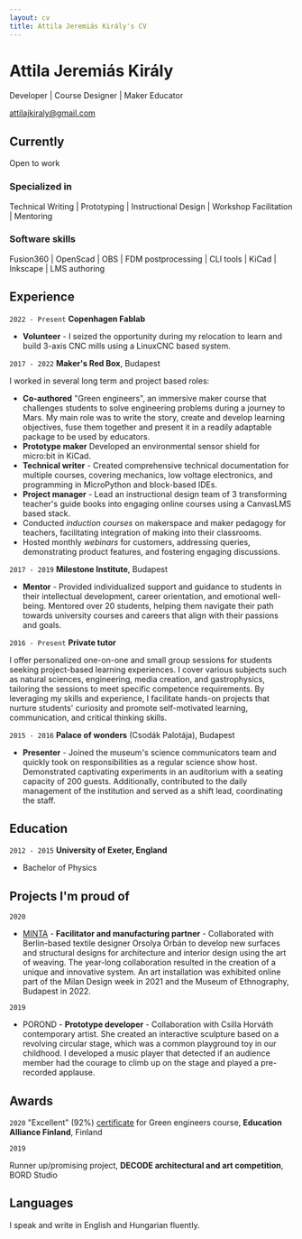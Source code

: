 ```yaml
---
layout: cv
title: Attila Jeremiás Király's CV
---
```

# Attila Jeremiás Király
Developer | Course Designer | Maker Educator

<div id="webaddress">
  <a href="mailto:attilajkiraly@gmail.com">attilajkiraly@gmail.com</a>
</div>


## Currently

Open to work

### Specialized in
Technical Writing | Prototyping | Instructional Design | Workshop Facilitation | Mentoring

### Software skills
Fusion360 | OpenScad | OBS | FDM postprocessing | CLI tools | KiCad | Inkscape | LMS authoring

## Experience

`2022 - Present`
**Copenhagen Fablab**

- **Volunteer** - I seized the opportunity during my relocation to learn and build 3-axis CNC mills using a LinuxCNC based system. 

`2017 - 2022`
**Maker's Red Box**, Budapest

I worked in several long term and project based roles:
- **Co-authored** "Green engineers", an immersive maker course that challenges students to solve engineering problems during a journey to Mars. My main role was to write the story, create and develop learning objectives, fuse them together and present it in a readily adaptable package to be used by educators. 
- **Prototype maker** Developed an environmental sensor shield for micro:bit in KiCad. 
- **Technical writer** - Created comprehensive technical documentation for multiple courses, covering mechanics, low voltage electronics, and programming in MicroPython and block-based IDEs.
- **Project manager** - Lead an instructional design team of 3 transforming teacher's guide books into engaging online courses using a CanvasLMS based stack.
- Conducted *induction courses* on makerspace and maker pedagogy for teachers, facilitating integration of making into their classrooms.
- Hosted monthly *webinars* for customers, addressing queries, demonstrating product features, and fostering engaging discussions.

`2017 - 2019`
**Milestone Institute**, Budapest

- **Mentor** - Provided individualized support and guidance to students in their intellectual development, career orientation, and emotional well-being. Mentored over 20 students, helping them navigate their path towards university courses and careers that align with their passions and goals.

`2016 - Present`
**Private tutor**

I offer personalized one-on-one and small group sessions for students seeking project-based learning experiences. I cover various subjects such as natural sciences, engineering, media creation, and gastrophysics, tailoring the sessions to meet specific competence requirements. By leveraging my skills and experience, I facilitate hands-on projects that nurture students' curiosity and promote self-motivated learning, communication, and critical thinking skills.

`2015 - 2016`
**Palace of wonders** (Csodák Palotája), Budapest

- **Presenter** - Joined the museum's science communicators team and quickly took on responsibilities as a regular science show host. Demonstrated captivating experiments in an auditorium with a seating capacity of 200 guests. Additionally, contributed to the daily management of the institution and served as a shift lead, coordinating the staff.

## Education

`2012 - 2015`
**University of Exeter, England**
 - Bachelor of Physics

## Projects I'm proud of

`2020`

- [MINTA](https://worth-partnership.ec.europa.eu/projects/minta_en) - **Facilitator and manufacturing partner** - Collaborated with Berlin-based textile designer Orsolya Orbán to develop new surfaces and structural designs for architecture and interior design using the art of weaving. The year-long collaboration resulted in the creation of a unique and innovative system. An art installation was exhibited online part of the Milan Design week in 2021 and the Museum of Ethnography, Budapest in 2022.

`2019`

- POROND - **Prototype developer** - Collaboration with Csilla Horváth contemporary artist. She created an interactive sculpture based on a revolving circular stage, which was a common playground toy in our childhood. I developed a music player that detected if an audience member had the courage to climb up on the stage and played a pre-recorded applause.

## Awards

`2020`
"Excellent" (92%) [certificate](https://educationalliancefinland.com/products/maker%E2%80%99s-red-box-green-engineers-story-based-course-materials) for Green engineers course, **Education Alliance Finland**, Finland

`2019`

Runner up/promising project, **DECODE architectural and art competition**, BORD Studio

## Languages

I speak and write in English and Hungarian fluently.
